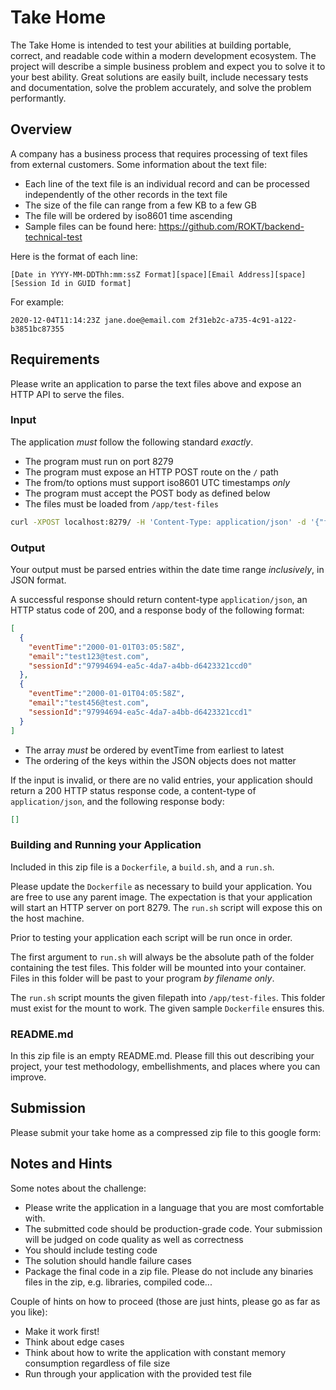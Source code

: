 Take Home
===

The  Take Home is intended to test your abilities at building portable,
correct, and readable code within a modern development ecosystem. The project will
describe a simple business problem and expect you to solve it to your best ability.
Great solutions are easily built, include necessary tests and documentation, solve
the problem accurately, and solve the problem performantly.

## Overview

A company has a business process that requires processing of text files from external
customers. Some information about the text file:

- Each line of the text file is an individual record and can be processed independently of the other records in the text file
- The size of the file can range from a few KB to a few GB
- The file will be ordered by iso8601 time ascending
- Sample files can be found here: https://github.com/ROKT/backend-technical-test

Here is the format of each line:

```
[Date in YYYY-MM-DDThh:mm:ssZ Format][space][Email Address][space][Session Id in GUID format]
```

For example:

```
2020-12-04T11:14:23Z jane.doe@email.com 2f31eb2c-a735-4c91-a122-b3851bc87355
```

## Requirements

Please write an application to parse the text files above and expose an HTTP API to serve the files.

### Input

The application *must* follow the following standard *exactly*.

 - The program must run on port 8279
 - The program must expose an HTTP POST route on the `/` path
 - The from/to options must support iso8601 UTC timestamps *only*
 - The program must accept the POST body as defined below
 - The files must be loaded from `/app/test-files`

```bash
curl -XPOST localhost:8279/ -H 'Content-Type: application/json' -d '{"filename":"sample1.txt", "from":"2020-07-06T23:00:00Z", "to": "2021-07-06T23:00:00Z"}'
```

### Output

Your output must be parsed entries within the date time range *inclusively*, in JSON
format.

A successful response should return content-type `application/json`, an HTTP status
code of 200, and a response body of the following format:

```JSON
[
  {
    "eventTime":"2000-01-01T03:05:58Z",
    "email":"test123@test.com",
    "sessionId":"97994694-ea5c-4da7-a4bb-d6423321ccd0"
  },
  {
    "eventTime":"2000-01-01T04:05:58Z",
    "email":"test456@test.com",
    "sessionId":"97994694-ea5c-4da7-a4bb-d6423321ccd1"
  }
]
```
- The array *must* be ordered by eventTime from earliest to latest
- The ordering of the keys within the JSON objects does not matter

If the input is invalid, or there are no valid entries, your application should return
a 200 HTTP status response code, a content-type of `application/json`, and the following
response body:

```JSON
[]
```

### Building and Running your Application

Included in this zip file is a `Dockerfile`, a `build.sh`, and a `run.sh`.

Please update the `Dockerfile` as necessary to build your application. You are free
to use any parent image. The expectation is that your application will start an HTTP
server on port 8279. The `run.sh` script will expose this on the host machine.

Prior to testing your application each script will be run once in order.

The first argument to `run.sh` will always be the absolute path of the folder containing
the test files. This folder will be mounted into your container.  Files in this folder
will be past to your program _by filename only_.

The `run.sh` script mounts the given filepath into `/app/test-files`. This folder must exist
for the mount to work. The given sample `Dockerfile` ensures this.

### README.md

In this zip file is an empty README.md. Please fill this out describing your project,
your test methodology, embellishments, and places where you can improve.

## Submission

Please submit your take home as a compressed zip file to this google form:

## Notes and Hints

Some notes about the challenge:

- Please write the application in a language that you are most comfortable with.
- The submitted code should be production-grade code. Your submission will be judged on code quality as well as correctness
- You should include testing code
- The solution should handle failure cases
- Package the final code in a zip file. Please do not include any binaries files in the zip, e.g. libraries, compiled code...

Couple of hints on how to proceed (those are just hints, please go as far as you like):

- Make it work first!
- Think about edge cases
- Think about how to write the application with constant memory consumption regardless of file size
- Run through your application with the provided test file

